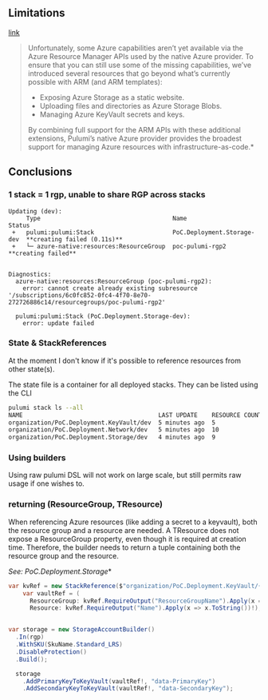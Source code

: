 ## Limitations

[link](https://www.pulumi.com/blog/full-coverage-of-azure-resources-with-azure-native/)

> Unfortunately, some Azure capabilities aren’t yet available via the Azure Resource Manager APIs used by the native Azure provider. To ensure that you can still use some of the missing capabilities, we’ve introduced several resources that go beyond what’s currently possible with ARM (and ARM templates):
>
> - Exposing Azure Storage as a static website.
> - Uploading files and directories as Azure Storage Blobs.
> - Managing Azure KeyVault secrets and keys.
>
> By combining full support for the ARM APIs with these additional extensions, Pulumi’s native Azure provider provides the broadest support for managing Azure resources with infrastructure-as-code.*

## Conclusions

### 1 stack = 1 rgp, unable to share RGP across stacks

```
Updating (dev):
     Type                                     Name                        Status
 +   pulumi:pulumi:Stack                      PoC.Deployment.Storage-dev  **creating failed (0.11s)**
 +   └─ azure-native:resources:ResourceGroup  poc-pulumi-rgp2             **creating failed**


Diagnostics:
  azure-native:resources:ResourceGroup (poc-pulumi-rgp2):
    error: cannot create already existing subresource '/subscriptions/6c0fc852-0fc4-4f70-8e70-272726886c14/resourcegroups/poc-pulumi-rgp2'

  pulumi:pulumi:Stack (PoC.Deployment.Storage-dev):
    error: update failed
```

### State & StackReferences

At the moment I don't know if it's possible to reference resources from other state(s).

The state file is a container for all deployed stacks.
They can be listed using the CLI

```bash
pulumi stack ls --all
NAME                                      LAST UPDATE    RESOURCE COUNT
organization/PoC.Deployment.KeyVault/dev  5 minutes ago  5
organization/PoC.Deployment.Network/dev   5 minutes ago  10
organization/PoC.Deployment.Storage/dev   4 minutes ago  9
```

### Using builders

Using raw pulumi DSL will not work on large scale, but still permits raw usage if one wishes to.

### returning (ResourceGroup, TResource)

When referencing Azure resources (like adding a secret to a keyvault), both the resource group and a resource are needed. A TResource does not expose a ResourceGroup property, even though it is required at creation time. Therefore, the builder needs to return a tuple containing both the resource group and the resource.

*See: PoC.Deployment.Storage**

```csharp
var kvRef = new StackReference($"organization/PoC.Deployment.KeyVault/{Pulumi.Deployment.Instance.StackName}");
    var vaultRef = (
      ResourceGroup: kvRef.RequireOutput("ResourceGroupName").Apply(x => x.ToString())!,
      Resource: kvRef.RequireOutput("Name").Apply(x => x.ToString())!);


var storage = new StorageAccountBuilder()
  .In(rgp)
  .WithSKU(SkuName.Standard_LRS)
  .DisableProtection()
  .Build();

  storage
    .AddPrimaryKeyToKeyVault(vaultRef!, "data-PrimaryKey")
    .AddSecondaryKeyToKeyVault(vaultRef!, "data-SecondaryKey");
```
